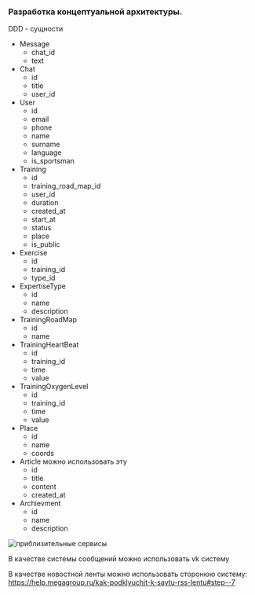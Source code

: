 ### Разработка концептуальной архитектуры.

DDD - сущности

- Message
  - chat_id
  - text
- Chat
  - id
  - title
  - user_id
- User
  - id
  - email
  - phone
  - name
  - surname
  - language
  - is_sportsman
- Training
  - id
  - training_road_map_id
  - user_id
  - duration    
  - created_at
  - start_at
  - status
  - place
  - is_public
- Exercise
  - id
  - training_id
  - type_id
- ExpertiseType
  - id 
  - name
  - description
- TrainingRoadMap
  - id
  - name
- TrainingHeartBeat
  - id
  - training_id
  - time
  - value
- TrainingOxygenLevel
  - id
  - training_id
  - time
  - value
- Place
  - id
  - name
  - coords
- Article можно использовать эту 
  - id
  - title
  - content
  - created_at
- Archievment
  - id
  - name
  - description

![приблизительные сервисы](https://i.ibb.co/6s0bBVf/training.png)

В качестве системы сообщений можно использовать vk систему

В качестве новостной ленты можно использовать сторонюю систему: https://help.megagroup.ru/kak-podklyuchit-k-saytu-rss-lentu#step--7

